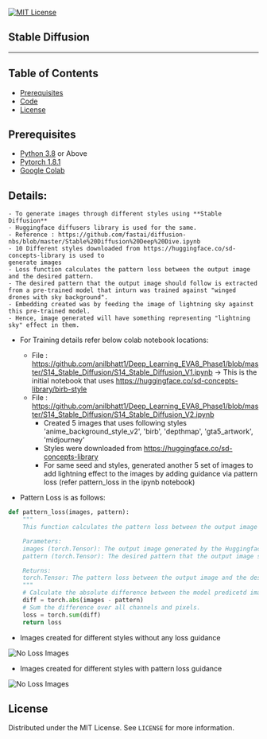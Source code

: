 
<!-- PROJECT SHIELDS -->
<!--
*** I'm using markdown "reference style" links for readability.
*** Reference links are enclosed in brackets [ ] instead of parentheses ( ).
*** See the bottom of this document for the declaration of the reference variables
*** for contributors-url, forks-url, etc. This is an optional, concise syntax you may use.
*** https://www.markdownguide.org/basic-syntax/#reference-style-links
-->
[![MIT License][license-shield]][license-url]

## Stable Diffusion
________

<!-- TABLE OF CONTENTS -->
## Table of Contents

* [Prerequisites](#prerequisites)
* [Code](#Code)
* [License](#license)

## Prerequisites

* [Python 3.8](https://www.python.org/downloads/) or Above
* [Pytorch 1.8.1](https://pytorch.org/)  
* [Google Colab](https://colab.research.google.com/)

<!-- Code -->
## Details:
    - To generate images through different styles using **Stable Diffusion** 
    - Huggingface diffusers library is used for the same.
    - Reference : https://github.com/fastai/diffusion-nbs/blob/master/Stable%20Diffusion%20Deep%20Dive.ipynb
    - 10 Different styles downloaded from https://huggingface.co/sd-concepts-library is used to
    generate images
    - Loss function calculates the pattern loss between the output image and the desired pattern.
    - The desired pattern that the output image should follow is extracted from a pre-trained model that inturn was trained against "winged drones with sky background".
    - Embedding created was by feeding the image of lightning sky against this pre-trained model.
    - Hence, image generated will have something representing "lightning sky" effect in them.

- For Training details refer below colab notebook locations:
    - File : https://github.com/anilbhatt1/Deep_Learning_EVA8_Phase1/blob/master/S14_Stable_Diffusion/S14_Stable_Diffusion_V1.ipynb -> This is the initial notebook that uses https://huggingface.co/sd-concepts-library/birb-style
    - File : https://github.com/anilbhatt1/Deep_Learning_EVA8_Phase1/blob/master/S14_Stable_Diffusion/S14_Stable_Diffusion_V2.ipynb 
        - Created 5 images that uses following styles 'anime_background_style_v2', 'birb', 'depthmap', 'gta5_artwork', 'midjourney'
        - Styles were downloaded from https://huggingface.co/sd-concepts-library
        - For same seed and styles, generated another 5 set of images to add lightning effect to the images by adding guidance via pattern loss (refer pattern_loss in the ipynb notebook)

- Pattern Loss is as follows:
```python
def pattern_loss(images, pattern):
    """
    This function calculates the pattern loss between the output image and the desired pattern.

    Parameters:
    images (torch.Tensor): The output image generated by the Huggingface model.
    pattern (torch.Tensor): The desired pattern that the output image should follow. This is extracted from a pre-trained model in above steps.

    Returns:
    torch.Tensor: The pattern loss between the output image and the desired pattern.
    """
    # Calculate the absolute difference between the model predicetd image and the pattern extracted from pre-trained model(above step).
    diff = torch.abs(images - pattern)
    # Sum the difference over all channels and pixels.
    loss = torch.sum(diff)
    return loss
```

- Images created for different styles without any loss guidance

![No Loss Images](https://github.com/anilbhatt1/Deep_Learning_EVA8_Phase1/blob/master/S14_Stable_Diffusion/No_Loss_Images/All_6_Images.png)

- Images created for different styles with pattern loss guidance

![No Loss Images](https://github.com/anilbhatt1/Deep_Learning_EVA8_Phase1/blob/master/S14_Stable_Diffusion/Pattern_Loss_Images/Pattern_All_6_Images.png)

<!-- LICENSE -->
## License

Distributed under the MIT License. See `LICENSE` for more information.

<!-- MARKDOWN LINKS & IMAGES -->
<!-- https://www.markdownguide.org/basic-syntax/#reference-style-links -->
[forks-shield]: https://img.shields.io/github/forks/othneildrew/Best-README-Template.svg?style=flat-square
[forks-url]: https://github.com/othneildrew/Best-README-Template/network/members
[stars-shield]: https://img.shields.io/github/stars/othneildrew/Best-README-Template.svg?style=flat-square
[stars-url]: https://github.com/othneildrew/Best-README-Template/stargazers
[issues-shield]: https://img.shields.io/github/issues/othneildrew/Best-README-Template.svg?style=flat-square
[issues-url]: https://github.com/othneildrew/Best-README-Template/issues
[license-shield]: https://img.shields.io/github/license/othneildrew/Best-README-Template.svg?style=flat-square
[license-url]: https://github.com/anilbhatt1/Deep_Learning_EVA4_Phase2/blob/master/LICENSE.txt
[linkedin-shield]: https://img.shields.io/badge/-LinkedIn-black.svg?style=flat-square&logo=linkedin&colorB=555




